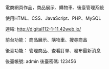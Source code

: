 電商網頁作品，商品展示、購物車、後臺管理系統

使用HTML、CSS、JavaScript、PHP、MySQL

連結: http://digital112-1-11.42web.io/

前台功能：
商品展示、購物車、搜尋商品

後臺功能：
管理商品、查看訂單、發布最新消息

後臺帳號: admin
後臺密碼: 123456
